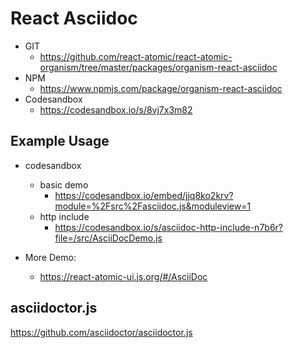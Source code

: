 React Asciidoc 
===============
<!--hidden-->
   * GIT
      * https://github.com/react-atomic/react-atomic-organism/tree/master/packages/organism-react-asciidoc 
   * NPM
      * https://www.npmjs.com/package/organism-react-asciidoc 
   * Codesandbox
      * https://codesandbox.io/s/8vj7x3m82

## Example Usage
* codesandbox
   * basic demo
      * https://codesandbox.io/embed/jjq8ko2krv?module=%2Fsrc%2Fasciidoc.js&moduleview=1
   * http include
      * https://codesandbox.io/s/asciidoc-http-include-n7b6r?file=/src/AsciiDocDemo.js


* More Demo:
   * https://react-atomic-ui.js.org/#/AsciiDoc

## asciidoctor.js 
https://github.com/asciidoctor/asciidoctor.js
<!--/hidden-->



